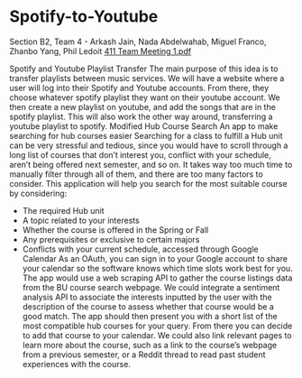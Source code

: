 # Spotify-to-Youtube
Section B2, Team 4 - Arkash Jain, Nada Abdelwahab, Miguel Franco, Zhanbo Yang, Phil Ledoit
[411 Team Meeting 1.pdf](https://github.com/ArkashJ/Spotify-to-Youtube/files/9760344/411.Team.Meeting.1.pdf)


Spotify and Youtube Playlist Transfer
The main purpose of this idea is to transfer playlists between music services. We will have a website where a user will log into their Spotify and Youtube accounts. From there, they choose whatever spotify playlist they want on their youtube account. We then create a new playlist on youtube, and add the songs that are in the spotify playlist. This will also work the other way around, transferring a youtube playlist to spotify.
Modified Hub Course Search
An app to make searching for hub courses easier
Searching for a class to fulfill a Hub unit can be very stressful and tedious, since you would have to scroll through a long list of courses that don’t interest you, conflict with your schedule, aren’t being offered next semester, and so on. It takes way too much time to manually filter through all of them, and there are too many factors to consider. This application will help you search for the most suitable course by considering:
- The required Hub unit
- A topic related to your interests
- Whether the course is offered in the Spring or Fall
- Any prerequisites or exclusive to certain majors
- Conflicts with your current schedule, accessed through Google Calendar
As an OAuth, you can sign in to your Google account to share your calendar so the software knows which time slots work best for you. The app would use a web scraping API to gather the course listings data from the BU course search webpage. We could integrate a sentiment analysis API to associate the interests inputted by the user with the description of the course to assess whether that course would be a good match. The app should then present you with a short list of the most compatible hub courses for your query. From there you can decide to add that course to your calendar. We could also link relevant pages to learn more about the course, such as a link to the course’s webpage from a previous semester, or a Reddit thread to read past student experiences with the course.
